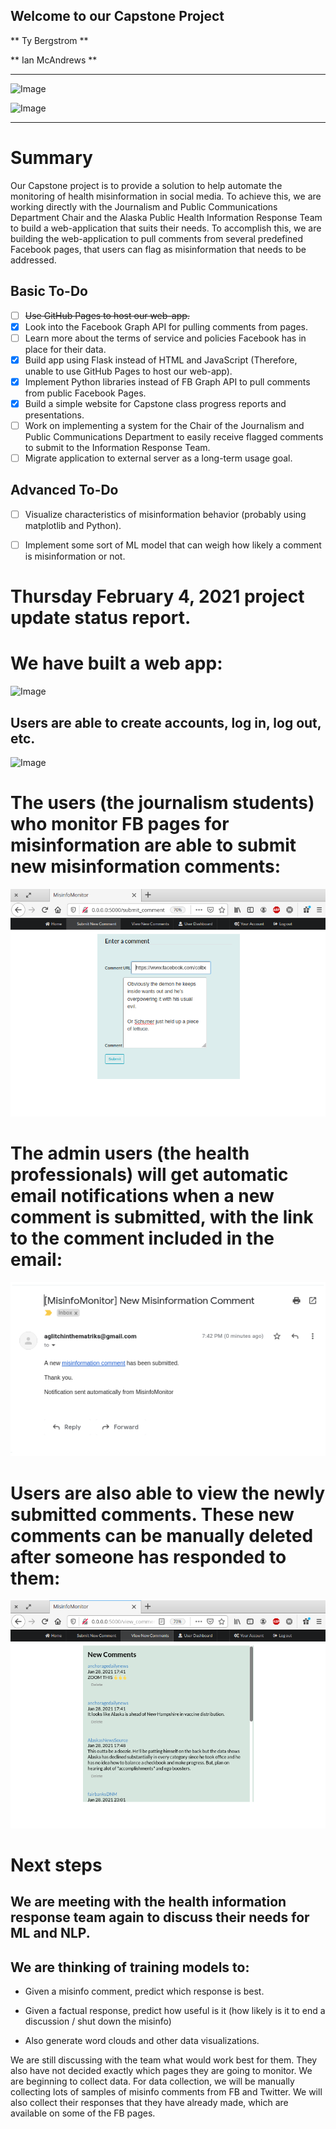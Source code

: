 ## Welcome to our Capstone Project

** Ty Bergstrom **

** Ian McAndrews **

---

![Image](https://stryvemarketing.com/wp-content/uploads/2016/04/welcome.gif)

![Image](https://stryvemarketing.com/wp-content/uploads/2016/04/image.gif)

---


# Summary
  Our Capstone project is to provide a solution to help automate the monitoring of health misinformation in social media. To achieve this, we are working directly with the Journalism and Public Communications Department Chair and the Alaska Public Health Information Response Team to build a web-application that suits their needs.
  To accomplish this, we are building the web-application to pull comments from several predefined Facebook pages, that users can flag as misinformation that needs to be addressed.
  
## Basic To-Do
  
  - [ ] ~~Use GitHub Pages to host our web-app.~~
  - [x] Look into the Facebook Graph API for pulling comments from pages.
  - [ ] Learn more about the terms of service and policies Facebook has in place for their data.
  - [x] Build app using Flask instead of HTML and JavaScript (Therefore, unable to use GitHub Pages to host our web-app).
  - [x] Implement Python libraries instead of FB Graph API to pull comments from public Facebook Pages.
  - [x] Build a simple website for Capstone class progress reports and presentations.
  - [ ] Work on implementing a system for the Chair of the Journalism and Public Communications Department to easily receive flagged comments to submit to the Information Response Team.
  - [ ] Migrate application to external server as a long-term usage goal.
  
## Advanced To-Do
  - [ ] Visualize characteristics of misinformation behavior (probably using matplotlib and Python).
  - [ ] Implement some sort of ML model that can weigh how likely a comment is misinformation or not.







# Thursday February 4, 2021 project update status report.

# We have built a web app:

![Image](https://blog.corp-site.envato.com/cdn-cgi/image/width=820,quality=85,format=auto/uploads/2020/03/giphy-5.gif)

## Users are able to create accounts, log in, log out, etc.

![Image](https://media1.giphy.com/media/26uf9Q4RRbWl5DA88/giphy.gif)

# The users (the journalism students) who monitor FB pages for misinformation are able to submit new misinformation comments:

![Image](https://raw.githubusercontent.com/cimcandrews/CapstoneOverview/gh-pages/assets/mm0.png)

# The admin users (the health professionals) will get automatic email notifications when a new comment is submitted, with the link to the comment included in the email:

![Image](https://raw.githubusercontent.com/cimcandrews/CapstoneOverview/gh-pages/assets/mm1.png)

# Users are also able to view the newly submitted comments. These new comments can be manually deleted after someone has responded to them:

![Image](https://raw.githubusercontent.com/cimcandrews/CapstoneOverview/gh-pages/assets/mm2.png)

# Next steps

## We are meeting with the health information response team again to discuss their needs for ML and NLP.

## We are thinking of training models to:

- Given a misinfo comment, predict which response is best.

- Given a factual response, predict how useful is it (how likely is it to end a discussion / shut down the misinfo)

- Also generate word clouds and other data visualizations.

We are still discussing with the team what would work best for them. They also have not decided exactly which pages they are going to monitor. We are beginning to collect data. For data collection, we will be manually collecting lots of samples of misinfo comments from FB and Twitter. We will also collect their responses that they have already made, which are available on some of the FB pages. 
